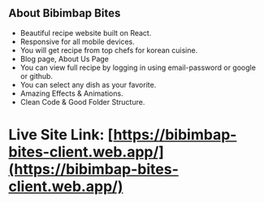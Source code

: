 ## About Bibimbap Bites
* Beautiful recipe website built on React.
* Responsive for all mobile devices.
* You will get recipe from top chefs for korean cuisine.
* Blog page, About Us Page
* You can view full recipe by logging in using email-password or google or github.
* You can select any dish as your favorite.
* Amazing Effects & Animations.
* Clean Code & Good Folder Structure.

# Live Site Link: [https://bibimbap-bites-client.web.app/](https://bibimbap-bites-client.web.app/)